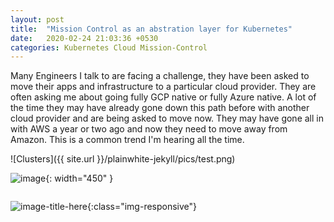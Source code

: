 ```yaml
---
layout: post
title:  "Mission Control as an abstration layer for Kubernetes"
date:   2020-02-24 21:03:36 +0530
categories: Kubernetes Cloud Mission-Control
---
```

Many Engineers I talk to are facing a challenge, they have been asked to move their apps and infrastructure to a particular cloud provider. They are often asking me about going fully GCP native or fully Azure native. A lot of the time they may have already gone down this path before with another cloud provider and are being asked to move now. They may have gone all in with AWS a year or two ago and now they need to move away from Amazon. This is a common trend I'm hearing all the time.





![Clusters]({{ site.url }}/plainwhite-jekyll/pics/test.png)

![image](/plainwhite-jekyll/pics/test.png){: width="450" }

<img src="/plainwhite-jekyll/pics/test.png" alt="">

![image-title-here](/plainwhite-jekyll/pics/test.png){:class="img-responsive"}



